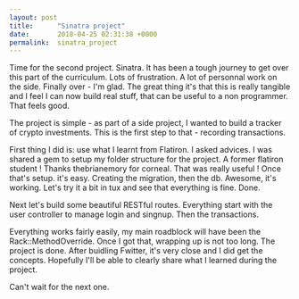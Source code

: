 ```yaml
---
layout: post
title:      "Sinatra project"
date:       2018-04-25 02:31:38 +0000
permalink:  sinatra_project
---
```



Time for the second project. Sinatra. It has been a tough journey to get over this part of the curriculum. Lots of frustration. A lot of personnal work on the side. Finally over - I'm glad. 
The great thing it's that this is really tangible and I feel I can now build real stuff, that can be useful to a non programmer. 
That feels good.

The project is simple - as part of a side project, I wanted to build a tracker of crypto investments. This is the first step to that - recording transactions.

First thing I did is: use what I learnt from Flatiron. I asked advices. I was shared a gem to setup my folder structure for the project. A former flatiron student ! Thanks thebrianemory for corneal. That was really useful !
Once that's setup. it's easy. Creating the migration, then the db. Awesome, it's working. Let's try it a bit in tux and see that everything is fine. Done.

Next let's build some beautiful RESTful routes. Everything start with the user controller to manage login and singnup. Then the transactions.

Everything works fairly easily, my main roadblock will have been the Rack::MethodOverride.
Once I got that, wrapping up is not too long. The project is done. After buidling Fwitter, it's very close and I did get the concepts. 
Hopefully I'll be able to clearly share what I learned during the project.

Can't wait for the next one.


 
